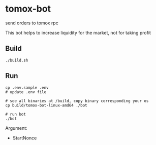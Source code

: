 # tomox-bot
send orders to tomox rpc

This bot helps to increase liquidity for the market, not for taking profit

## Build
```
./build.sh
```

## Run
 ```
 cp .env.sample .env 
 # update .env file 
 
 # see all binaries at /build, copy binary corresponding your os
 cp build/tomox-bot-linux-amd64 ./bot
 
 # run bot 
 ./bot
 ```
 Argument: 
 - StartNonce

 

